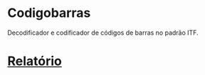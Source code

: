 # Codigobarras
Decodificador e codificador de códigos de barras no padrão ITF.

# [Relatório](relatorio.pdf)
